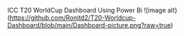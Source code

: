 ICC T20 WorldCup  Dashboard Using Power Bi
![image alt}(https://github.com/Ronitd2/T20-Worldcup-Dashboard/blob/main/Dashboard-picture.png?raw=true)
